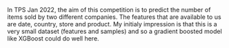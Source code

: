 In TPS Jan 2022, the aim of this competition is to predict the number of items sold by two different companies. The features that are available to us are date, country, store and product. My initialy impression is that this is a very small dataset (features and samples) and so a gradient boosted model like XGBoost could do well here.
